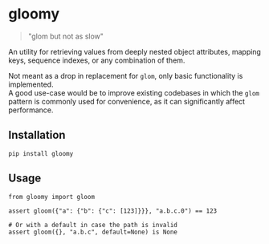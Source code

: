 # gloomy

> "glom but not as slow"

An utility for retrieving values from deeply nested object attributes, mapping keys, sequence indexes, or any combination of them.

Not meant as a drop in replacement for `glom`, only basic functionality is implemented.  
A good use-case would be to improve existing codebases in which the `glom` pattern is commonly used for convenience, as it can significantly affect performance.

## Installation

```
pip install gloomy
```

## Usage

```
from gloomy import gloom

assert gloom({"a": {"b": {"c": [123]}}}, "a.b.c.0") == 123

# Or with a default in case the path is invalid
assert gloom({}, "a.b.c", default=None) is None
```
